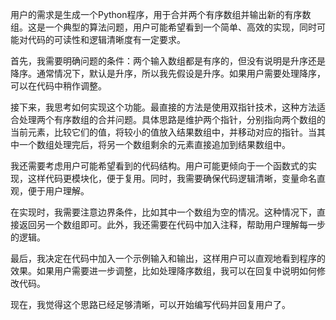 用户的需求是生成一个Python程序，用于合并两个有序数组并输出新的有序数组。这是一个典型的算法问题，用户可能希望看到一个简单、高效的实现，同时可能对代码的可读性和逻辑清晰度有一定要求。

首先，我需要明确问题的条件：两个输入数组都是有序的，但没有说明是升序还是降序。通常情况下，默认是升序，所以我先假设是升序。如果用户需要处理降序，可以在代码中稍作调整。

接下来，我思考如何实现这个功能。最直接的方法是使用双指针技术，这种方法适合处理两个有序数组的合并问题。具体思路是维护两个指针，分别指向两个数组的当前元素，比较它们的值，将较小的值放入结果数组中，并移动对应的指针。当其中一个数组处理完后，将另一个数组剩余的元素直接追加到结果数组中。

我还需要考虑用户可能希望看到的代码结构。用户可能更倾向于一个函数式的实现，这样代码更模块化，便于复用。同时，我需要确保代码逻辑清晰，变量命名直观，便于用户理解。

在实现时，我需要注意边界条件，比如其中一个数组为空的情况。这种情况下，直接返回另一个数组即可。此外，我还需要在代码中加入注释，帮助用户理解每一步的逻辑。

最后，我决定在代码中加入一个示例输入和输出，这样用户可以直观地看到程序的效果。如果用户需要进一步调整，比如处理降序数组，我可以在回复中说明如何修改代码。

现在，我觉得这个思路已经足够清晰，可以开始编写代码并回复用户了。